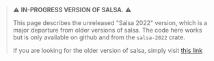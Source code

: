 > ⚠️ **IN-PROGRESS VERSION OF SALSA.** ⚠️
>
> This page describes the unreleased "Salsa 2022" version, which is a major departure from older versions of salsa. The code here works but is only available on github and from the `salsa-2022` crate.
>
> If you are looking for the older version of salsa, simply visit [this link](https://old-salsa-rs.netlify.app/)
